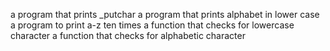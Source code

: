 a program that prints _putchar
a program that prints alphabet in lower case
a program to print a-z ten times
a function that checks for lowercase character
a function that checks for alphabetic character
